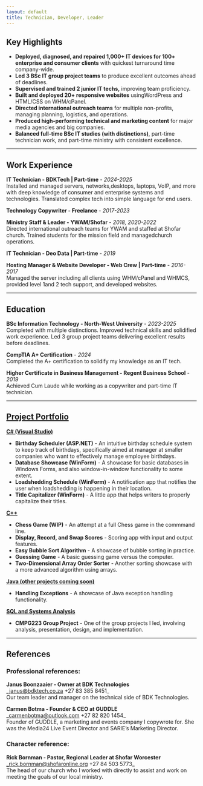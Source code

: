 ```yaml
---
layout: default
title: Technician, Developer, Leader
---
```


## Key Highlights

* **Deployed, diagnosed, and repaired 1,000+ IT devices for 100+ enterprise and consumer clients** with quickest turnaround time company-wide.
* **Led 3 BSc IT group project teams** to produce excellent outcomes ahead of deadlines.
* **Supervised and trained 2 junior IT techs,** improving team proficiency.
* **Built and deployed 20+ responsive websites** usingWordPress and HTML/CSS on WHM/cPanel.
* **Directed international outreach teams** for multiple non-profits, managing planning, logistics, and operations.
* **Produced high-performing technical and marketing content** for major media agencies and big companies.
* **Balanced full-time BSc IT studies (with distinctions)**, part-time technician work, and part-time ministry with consistent excellence.

* * *

## Work Experience

**IT Technician - BDKTech \| Part-time** - _2024-2025_  
Installed and managed servers, networks,desktops, laptops, VoIP, and more with deep knowledge of consumer and enterprise systems and technologies. Translated complex tech into simple language for end users.

**Technology Copywriter - Freelance** - _2017-2023_  

**Ministry Staff & Leader - YWAM/Shofar** - _2018, 2020-2022_  
Directed international outreach teams for YWAM and staffed at Shofar church. Trained students for the mission field and managedchurch operations.

**IT Technician - Deo Data \| Part-time** - _2019_  

**Hosting Manager & Website Developer - Web Crew | Part-time** - _2016-2017_  
Managed the server including all clients using WHM/cPanel and WHMCS, provided level 1and 2 tech support, and developed websites.

* * *

## Education

**BSc Information Technology - North-West University** - _2023-2025_  
Completed with multiple distinctions. Improved technical skills and solidified work experience. Led 3 group project teams delivering excellent results before deadlines.

**CompTIA A+ Certification** - _2024_  
Completed the A+ certification to solidify my knowledge as an IT tech.

**Higher Certificate in Business Management - Regent Business School** - _2019_  
Achieved Cum Laude while working as a copywriter and part-time IT technician.

* * *

## [Project Portfolio](https://github.com/TenHunt/Portfolio/tree/main)

**[C# (Visual Studio)](https://github.com/TenHunt/Portfolio/tree/main/C%23%20(Visual%20Studio))**  
* **Birthday Scheduler (ASP.NET)** - An intuitive birthday schedule system to keep track of birthdays, specifically aimed at manager at smaller companies who want to effectively manage employee birthdays.
* **Database Showcase (WinForm)** - A showcase for basic databases in Windows Forms, and also window-in-window functionality to some extent.
* **Loadshedding Schedule (WinForm)** - A notification app that notifies the user when loadshedding is happening in their location.
* **Title Capitalizer (WinForm)** - A little app that helps writers to properly capitalize their titles.

**[C++](https://github.com/TenHunt/Portfolio/tree/main/C%2B%2B)**
* **Chess Game (WIP)** - An attempt at a full Chess game in the commmand line.
* **Display, Record, and Swap Scores** - Scoring app with input and output features.
* **Easy Bubble Sort Algorithm** - A showcase of bubble sorting in practice.
* **Guessing Game** - A basic guessing game versus the computer.
* **Two-Dimensional Array Order Sorter** - Another sorting showcase with a more advanced algorithm using arrays.

**[Java (other projects coming soon)](https://github.com/TenHunt/Portfolio/tree/main/Java)**
* **Handling Exceptions** - A showcase of Java exception handling functionality.

**[SQL and Systems Analysis](https://github.com/TenHunt/Portfolio/tree/main/SQL%20(Oracle))**
* **CMPG223 Group Project** - One of the group projects I led, involving analysis, presentation, design, and implementation.

* * *

## References

### Professional references:
**Janus Boonzaaier - Owner at BDK Technologies**  
_janus@bdktech.co.za +27 83 385 8451_  
Our team leader and manager on the technical side of BDK Technologies.

**Carmen Botma - Founder & CEO at GUDDLE**  
_carmenbotma@outlook.com +27 82 820 1454_  
Founder of GUDDLE, a marketing and events company I copywrote for. She was the Media24 Live Event Director and SARIE’s Marketing Director.

### Character reference:
**Rick Bornman - Pastor, Regional Leader at Shofar Worcester**  
_rick.bornman@shofaronline.org +27 84 503 5773_  
The head of our church who I worked with directly to assist and work on meeting the goals of our local ministry.